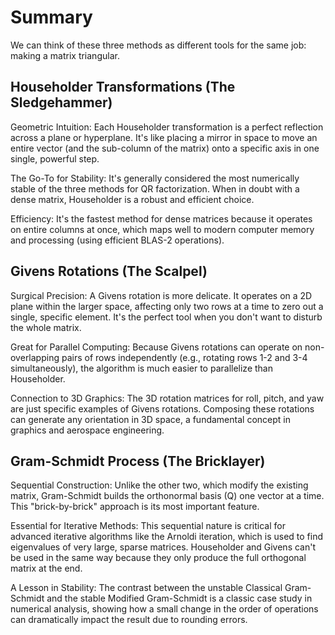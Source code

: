 # Summary

We can think of these three methods as different tools for the same job: making a matrix triangular.

## Householder Transformations (The Sledgehammer)

Geometric Intuition: Each Householder transformation is a perfect reflection across a plane or hyperplane. It's like placing a mirror in space to move an entire vector (and the sub-column of the matrix) onto a specific axis in one single, powerful step.

The Go-To for Stability: It's generally considered the most numerically stable of the three methods for QR factorization. When in doubt with a dense matrix, Householder is a robust and efficient choice.

Efficiency: It's the fastest method for dense matrices because it operates on entire columns at once, which maps well to modern computer memory and processing (using efficient BLAS-2 operations).

## Givens Rotations (The Scalpel)

Surgical Precision: A Givens rotation is more delicate. It operates on a 2D plane within the larger space, affecting only two rows at a time to zero out a single, specific element. It's the perfect tool when you don't want to disturb the whole matrix.

Great for Parallel Computing: Because Givens rotations can operate on non-overlapping pairs of rows independently (e.g., rotating rows 1-2 and 3-4 simultaneously), the algorithm is much easier to parallelize than Householder.

Connection to 3D Graphics: The 3D rotation matrices for roll, pitch, and yaw are just specific examples of Givens rotations. Composing these rotations can generate any orientation in 3D space, a fundamental concept in graphics and aerospace engineering.

## Gram-Schmidt Process (The Bricklayer)

Sequential Construction: Unlike the other two, which modify the existing matrix, Gram-Schmidt builds the orthonormal basis (Q) one vector at a time. This "brick-by-brick" approach is its most important feature.

Essential for Iterative Methods: This sequential nature is critical for advanced iterative algorithms like the Arnoldi iteration, which is used to find eigenvalues of very large, sparse matrices. Householder and Givens can't be used in the same way because they only produce the full orthogonal matrix at the end.

A Lesson in Stability: The contrast between the unstable Classical Gram-Schmidt and the stable Modified Gram-Schmidt is a classic case study in numerical analysis, showing how a small change in the order of operations can dramatically impact the result due to rounding errors.